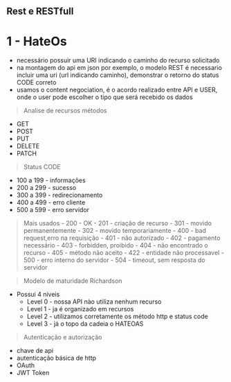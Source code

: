 ## Rest e RESTfull

# 1 - HateOs
  - necessário possuir uma URI indicando o caminho do recurso solicitado
  - na montagem do api em json por exemplo, o modelo REST é necessario incluir uma uri (url indicando caminho), demonstrar o retorno do status CODE correto
  - usamos o content negociation, é o acordo realizado entre API e USER, onde o user pode escolher o tipo que será recebido os dados


> Analise de recursos
  > métodos
  - GET
  - POST
  - PUT
  - DELETE
  - PATCH

> Status CODE
  - 100 a 199 - informações
  - 200 a 299 - sucesso
  - 300 a 399 - redirecionamento
  - 400 a 499 - erro cliente
  - 500 a 599 - erro servidor

  > Mais usados
    - 200 - OK
    - 201 - criação de recurso
    - 301 - movido permanentemente
    - 302 - movido temporariamente
    - 400 - bad request,erro na requisição
    - 401 - não autorizado
    - 402 - pagamento necessário
    - 403 - forbidden, proibido
    - 404 - não encontrado o recurso
    - 405 - método não aceito
    - 422 - entidade não processavel
    - 500 - erro interno do servidor
    - 504 - timeout, sem resposta do servidor

> Modelo de maturidade Richardson
  - Possui 4 níveis
    - Level 0 - nossa API nào utiliza nenhum recurso
    - Level 1 - ja é organizado em recursos
    - Level 2 - utilizamos corretamente os método http e status code
    - Level 3 - já o topo da cadeia o HATEOAS

> Autenticação e autorização
  - chave de api
  - autenticação básica de http
  - OAuth
  - JWT Token